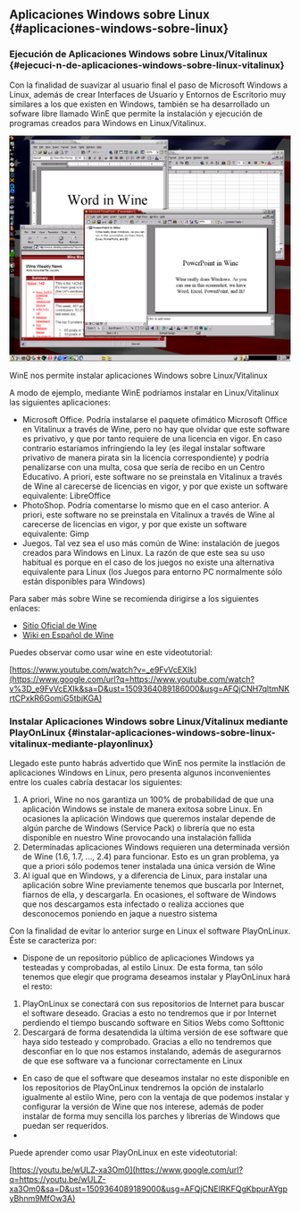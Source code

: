## Aplicaciones Windows sobre Linux {#aplicaciones-windows-sobre-linux}

### Ejecución de Aplicaciones Windows sobre Linux/Vitalinux {#ejecuci-n-de-aplicaciones-windows-sobre-linux-vitalinux}

Con la finalidad de suavizar al usuario final el paso de Microsoft Windows a Linux, además de crear Interfaces de Usuario y Entornos de Escritorio muy similares a los que existen en Windows, también se ha desarrollado un sofware libre llamado WinE que permite la instalación y ejecución de programas creados para Windows en Linux/Vitalinux.

![](/images/image22.png)

WinE nos permite instalar aplicaciones Windows sobre Linux/Vitalinux

A modo de ejemplo, mediante WinE podríamos instalar en Linux/Vitalinux las siguientes aplicaciones:

*   Microsoft Office. Podría instalarse el paquete ofimático Microsoft Office en Vitalinux a través de Wine, pero no hay que olvidar que este software es privativo, y que por tanto requiere de una licencia en vigor. En caso contrario estaríamos infringiendo la ley (es ilegal instalar software privativo de manera pirata sin la licencia correspondiente) y podría penalizarse con una multa, cosa que sería de recibo en un Centro Educativo. A priori, este software no se preinstala en Vitalinux a través de Wine al carecerse de licencias en vigor, y por que existe un software equivalente: LibreOffice
*   PhotoShop. Podría comentarse lo mismo que en el caso anterior. A priori, este software no se preinstala en Vitalinux a través de Wine al carecerse de licencias en vigor, y por que existe un software equivalente: Gimp
*   Juegos. Tal vez sea el uso más común de Wine: instalación de juegos creados para Windows en Linux. La razón de que este sea su uso habitual es porque en el caso de los juegos no existe una alternativa equivalente para Linux (los Juegos para entorno PC normalmente sólo están disponibles para Windows)

Para saber más sobre Wine se recomienda dirigirse a los siguientes enlaces:

*   [Sitio Oficial de Wine](https://www.google.com/url?q=http://www.winehq.org/&sa=D&ust=1509364089184000&usg=AFQjCNFTsVJelkEB6QQUPLsLqmbBXCPUnA)
*   [Wiki en Español de Wine](https://www.google.com/url?q=https://es.wikipedia.org/wiki/Wine&sa=D&ust=1509364089185000&usg=AFQjCNG1TslKQoBmcQf9KENJFchEUpkZJg)

Puedes observar como usar wine en este videotutorial:

[https://www.youtube.com/watch?v=_e9FvVcEXIk](https://www.google.com/url?q=https://www.youtube.com/watch?v%3D_e9FvVcEXIk&sa=D&ust=1509364089186000&usg=AFQjCNH7qltmNKrtCPxkR6GomiG5tbjKGA)

### Instalar Aplicaciones Windows sobre Linux/Vitalinux mediante PlayOnLinux {#instalar-aplicaciones-windows-sobre-linux-vitalinux-mediante-playonlinux}

Llegado este punto habrás advertido que WinE nos permite la instlación de aplicaciones Windows en Linux, pero presenta algunos inconvenientes entre los cuales cabría destacar los siguientes:

1.  A priori, Wine no nos garantiza un 100% de probabilidad de que una aplicación Windows se instale de manera exitosa sobre Linux. En ocasiones la aplicación Windows que queremos instalar depende de algún parche de Windows (Service Pack) o librería que no esta disponible en nuestro Wine provocando una instalación fallida
2.  Determinadas aplicaciones Windows requieren una determinada versión de Wine (1.6, 1.7, ..., 2.4) para funcionar. Esto es un gran problema, ya que a priori sólo podemos tener instalada una única versión de Wine
3.  Al igual que en Windows, y a diferencia de Linux, para instalar una aplicación sobre Wine previamente tenemos que buscarla por Internet, fiarnos de ella, y descargarla. En ocasiones, el software de Windows que nos descargamos esta infectado o realiza acciones que desconocemos poniendo en jaque a nuestro sistema

Con la finalidad de evitar lo anterior surge en Linux el software PlayOnLinux. Éste se caracteriza por:

*   Dispone de un repositorio público de aplicaciones Windows ya testeadas y comprobadas, al estilo Linux. De esta forma, tan sólo tenemos que elegir que programa deseamos instalar y PlayOnLinux hará el resto:

1.  PlayOnLinux se conectará con sus repositorios de Internet para buscar el software deseado. Gracias a esto no tendremos que ir por Internet perdiendo el tiempo buscando software en Sitios Webs como Softtonic
2.  Descargará de forma desatendida la última versión de ese software que haya sido testeado y comprobado. Gracias a ello no tendremos que desconfiar en lo que nos estamos instalando, además de asegurarnos de que ese software va a funcionar correctamente en Linux

*   En caso de que el software que deseamos instalar no este disponible en los repositorios de PlayOnLinux tendremos la opción de instalarlo igualmente al estilo Wine, pero con la ventaja de que podemos instalar y configurar la versión de Wine que nos interese, además de poder instalar de forma muy sencilla los parches y librerías de Windows que puedan ser requeridos.
*   

Puede aprender como usar PlayOnLinux en este videotutorial:

[https://youtu.be/wULZ-xa3Om0](https://www.google.com/url?q=https://youtu.be/wULZ-xa3Om0&sa=D&ust=1509364089189000&usg=AFQjCNEIRKFQgKbpurAYgpyBhnm9MfOw3A)